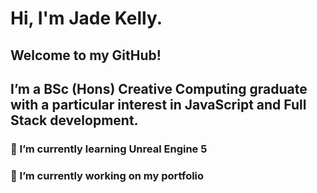 # Hi, I'm Jade Kelly.
## Welcome to my GitHub!
## I’m a BSc (Hons) Creative Computing graduate with a particular interest in JavaScript and Full Stack development.

### 🌱 I’m currently learning Unreal Engine 5
### 🔭 I’m currently working on my portfolio


<!--
**jade-r-k/jade-r-k** is a ✨ _special_ ✨ repository because its `README.md` (this file) appears on your GitHub profile.

Here are some ideas to get you started:

- 🔭 I’m currently working on ...
- 🌱 I’m currently learning ...
- 👯 I’m looking to collaborate on ...
- 🤔 I’m looking for help with ...
- 💬 Ask me about ...
- 📫 How to reach me: ...
- 😄 Pronouns: ...
- ⚡ Fun fact: ...
-->
